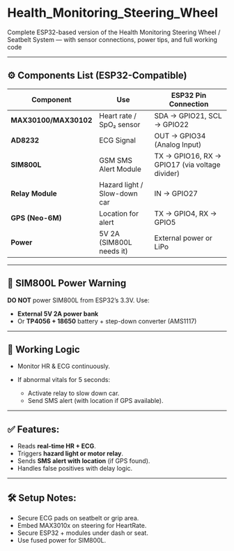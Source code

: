 # Health_Monitoring_Steering_Wheel
Complete ESP32-based version of the Health Monitoring Steering Wheel / Seatbelt System — with sensor connections, power tips, and full working code

---

## ⚙️ Components List (ESP32-Compatible)

| Component             | Use                          | ESP32 Pin Connection                           |
| --------------------- | ---------------------------- | ---------------------------------------------- |
| **MAX30100/MAX30102** | Heart rate / SpO₂ sensor     | SDA → GPIO21, SCL → GPIO22                     |
| **AD8232**            | ECG Signal                   | OUT → GPIO34 (Analog Input)                    |
| **SIM800L**           | GSM SMS Alert Module         | TX → GPIO16, RX → GPIO17 (via voltage divider) |
| **Relay Module**      | Hazard light / Slow-down car | IN → GPIO27                                    |
| **GPS (Neo-6M)**      | Location for alert           | TX → GPIO4, RX → GPIO5                         |
| **Power**             | 5V 2A (SIM800L needs it)     | External power or LiPo                         |

---

## 🔌 SIM800L Power Warning

**DO NOT** power SIM800L from ESP32’s 3.3V.
Use:

* **External 5V 2A power bank**
* Or **TP4056 + 18650** battery + step-down converter (AMS1117)

---

## 🧠 Working Logic

* Monitor HR & ECG continuously.
* If abnormal vitals for 5 seconds:

  * Activate relay to slow down car.
  * Send SMS alert (with location if GPS available).

---

## ✅ Features:

* Reads **real-time HR + ECG**.
* Triggers **hazard light or motor relay**.
* Sends **SMS alert with location** (if GPS found).
* Handles false positives with delay logic.

---

## 🛠 Setup Notes:

* Secure ECG pads on seatbelt or grip area.
* Embed MAX3010x on steering for HeartRate.
* Secure ESP32 + modules under dash or seat.
* Use fused power for SIM800L.
